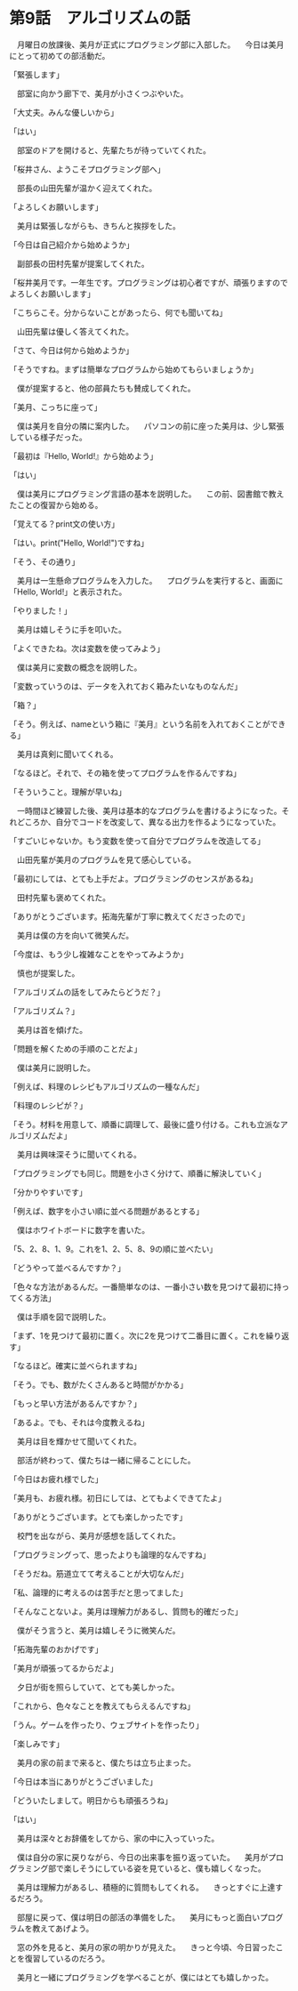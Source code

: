 # 第9話　アルゴリズムの話

　月曜日の放課後、美月が正式にプログラミング部に入部した。
　今日は美月にとって初めての部活動だ。

「緊張します」

　部室に向かう廊下で、美月が小さくつぶやいた。

「大丈夫。みんな優しいから」

「はい」

　部室のドアを開けると、先輩たちが待っていてくれた。

「桜井さん、ようこそプログラミング部へ」

　部長の山田先輩が温かく迎えてくれた。

「よろしくお願いします」

　美月は緊張しながらも、きちんと挨拶をした。

「今日は自己紹介から始めようか」

　副部長の田村先輩が提案してくれた。

「桜井美月です。一年生です。プログラミングは初心者ですが、頑張りますのでよろしくお願いします」

「こちらこそ。分からないことがあったら、何でも聞いてね」

　山田先輩は優しく答えてくれた。

「さて、今日は何から始めようか」

「そうですね。まずは簡単なプログラムから始めてもらいましょうか」

　僕が提案すると、他の部員たちも賛成してくれた。

「美月、こっちに座って」

　僕は美月を自分の隣に案内した。
　パソコンの前に座った美月は、少し緊張している様子だった。

「最初は『Hello, World!』から始めよう」

「はい」

　僕は美月にプログラミング言語の基本を説明した。
　この前、図書館で教えたことの復習から始める。

「覚えてる？print文の使い方」

「はい。print("Hello, World!")ですね」

「そう、その通り」

　美月は一生懸命プログラムを入力した。
　プログラムを実行すると、画面に「Hello, World!」と表示された。

「やりました！」

　美月は嬉しそうに手を叩いた。

「よくできたね。次は変数を使ってみよう」

　僕は美月に変数の概念を説明した。

「変数っていうのは、データを入れておく箱みたいなものなんだ」

「箱？」

「そう。例えば、nameという箱に『美月』という名前を入れておくことができる」

　美月は真剣に聞いてくれる。

「なるほど。それで、その箱を使ってプログラムを作るんですね」

「そういうこと。理解が早いね」

　一時間ほど練習した後、美月は基本的なプログラムを書けるようになった。それどころか、自分でコードを改変して、異なる出力を作るようになっていた。

「すごいじゃないか。もう変数を使って自分でプログラムを改造してる」

　山田先輩が美月のプログラムを見て感心している。

「最初にしては、とても上手だよ。プログラミングのセンスがあるね」

　田村先輩も褒めてくれた。

「ありがとうございます。拓海先輩が丁寧に教えてくださったので」

　美月は僕の方を向いて微笑んだ。

「今度は、もう少し複雑なことをやってみようか」

　慎也が提案した。

「アルゴリズムの話をしてみたらどうだ？」

「アルゴリズム？」

　美月は首を傾げた。

「問題を解くための手順のことだよ」

　僕は美月に説明した。

「例えば、料理のレシピもアルゴリズムの一種なんだ」

「料理のレシピが？」

「そう。材料を用意して、順番に調理して、最後に盛り付ける。これも立派なアルゴリズムだよ」

　美月は興味深そうに聞いてくれる。

「プログラミングでも同じ。問題を小さく分けて、順番に解決していく」

「分かりやすいです」

「例えば、数字を小さい順に並べる問題があるとする」

　僕はホワイトボードに数字を書いた。

「5、2、8、1、9。これを1、2、5、8、9の順に並べたい」

「どうやって並べるんですか？」

「色々な方法があるんだ。一番簡単なのは、一番小さい数を見つけて最初に持ってくる方法」

　僕は手順を図で説明した。

「まず、1を見つけて最初に置く。次に2を見つけて二番目に置く。これを繰り返す」

「なるほど。確実に並べられますね」

「そう。でも、数がたくさんあると時間がかかる」

「もっと早い方法があるんですか？」

「あるよ。でも、それは今度教えるね」

　美月は目を輝かせて聞いてくれた。

　部活が終わって、僕たちは一緒に帰ることにした。

「今日はお疲れ様でした」

「美月も、お疲れ様。初日にしては、とてもよくできてたよ」

「ありがとうございます。とても楽しかったです」

　校門を出ながら、美月が感想を話してくれた。

「プログラミングって、思ったよりも論理的なんですね」

「そうだね。筋道立てて考えることが大切なんだ」

「私、論理的に考えるのは苦手だと思ってました」

「そんなことないよ。美月は理解力があるし、質問も的確だった」

　僕がそう言うと、美月は嬉しそうに微笑んだ。

「拓海先輩のおかげです」

「美月が頑張ってるからだよ」

　夕日が街を照らしていて、とても美しかった。

「これから、色々なことを教えてもらえるんですね」

「うん。ゲームを作ったり、ウェブサイトを作ったり」

「楽しみです」

　美月の家の前まで来ると、僕たちは立ち止まった。

「今日は本当にありがとうございました」

「どういたしまして。明日からも頑張ろうね」

「はい」

　美月は深々とお辞儀をしてから、家の中に入っていった。

　僕は自分の家に戻りながら、今日の出来事を振り返っていた。
　美月がプログラミング部で楽しそうにしている姿を見ていると、僕も嬉しくなった。

　美月は理解力があるし、積極的に質問もしてくれる。
　きっとすぐに上達するだろう。

　部屋に戻って、僕は明日の部活の準備をした。
　美月にもっと面白いプログラムを教えてあげよう。

　窓の外を見ると、美月の家の明かりが見えた。
　きっと今頃、今日習ったことを復習しているのだろう。

　美月と一緒にプログラミングを学べることが、僕にはとても嬉しかった。